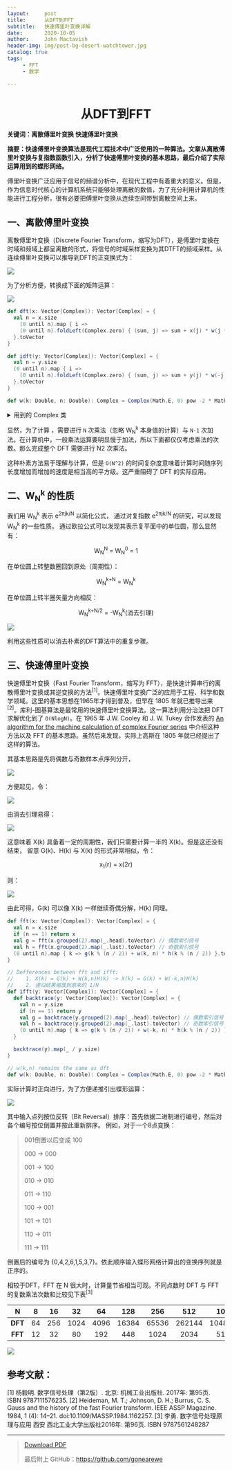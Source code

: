 ```yaml
---
layout:     post
title:      从DFT到FFT
subtitle:   快速傅里叶变换详解
date:       2020-10-05
author:     John Mactavish
header-img: img/post-bg-desert-watchtower.jpg
catalog: true
tags:
     - FFT
     - 数学

---
```


# <center>从DFT到FFT</center>

**关键词：离散傅里叶变换**  **快速傅里叶变换**

**摘要：快速傅里叶变换算法是现代工程技术中广泛使用的一种算法。文章从离散傅里叶变换与复指数函数引入，分析了快速傅里叶变换的基本思路，最后介绍了实际运算用到的蝶形网络。**

傅里叶变换广泛应用于信号的频谱分析中，在现代工程中有着重大的意义。但是，作为信息时代核心的计算机系统只能够处理离散的数值，为了充分利用计算机的性能进行工程分析，很有必要把傅里叶变换从连续空间带到离散空间上来。

## 一、离散傅里叶变换

离散傅里叶变换（Discrete Fourier Transform，缩写为DFT），是傅里叶变换在时域和频域上都呈离散的形式，将信号的时域采样变换为其DTFT的频域采样。从连续傅里叶变换可以推导到DFT的正变换式为：

![](https://gonearewe.coding.net/p/blog/d/myblog/git/raw/master/img/post-2020-fft-3.png)

为了分析方便，转换成下面的矩阵运算：

![](https://gonearewe.coding.net/p/blog/d/myblog/git/raw/master/img/post-2020-fft-7.png)

```scala
def dft(x: Vector[Complex]): Vector[Complex] = {
  val n = x.size
    (0 until n).map { i =>
    (0 until n).foldLeft(Complex.zero) { (sum, j) => sum + x(j) * w(j * i, n) }
  }.toVector
}

def idft(y: Vector[Complex]): Vector[Complex] = {
  val n = y.size
  (0 until n).map { i =>
    (0 until n).foldLeft(Complex.zero) { (sum, j) => sum + y(j) * w(-j * i, n) } / n
  }.toVector
}

def w(k: Double, n: Double): Complex = Complex(Math.E, 0) pow -2 * Math.PI * Complex.i * k / n
```

<details>
     <summary>用到的 Complex 类</summary>

<pre><code>
// from Breeze: https://github.com/scalanlp/breeze/blob/master/math/src/main/scala/breeze/math/Complex.scala
case class Complex(real: Double, imag: Double) {
  override def toString: String = s"$real + ${imag}i"

  def +(that: Complex) =
    Complex(this.real + that.real, this.imag + that.imag)

  def +(that: Int) =
    Complex(this.real + that, this.imag)

  def +(that: Long) =
    Complex(this.real + that, this.imag)

  def +(that: Float) =
    Complex(this.real + that, this.imag)

  def +(that: Double) =
    Complex(this.real + that, this.imag)

  def -(that: Complex) =
    Complex(this.real - that.real, this.imag - that.imag)

  def -(that: Int) =
    Complex(this.real - that, this.imag)

  def -(that: Long) =
    Complex(this.real - that, this.imag)

  def -(that: Float) =
    Complex(this.real - that, this.imag)

  def -(that: Double) =
    Complex(this.real - that, this.imag)

  def *(that: Complex) =
    Complex(this.real * that.real - this.imag * that.imag, this.real * that.imag + this.imag * that.real)

  def *(that: Int) =
    Complex(this.real * that, this.imag * that)

  def *(that: Long) =
    Complex(this.real * that, this.imag * that)

  def *(that: Float) =
    Complex(this.real * that, this.imag * that)

  def *(that: Double) =
    Complex(this.real * that, this.imag * that)

  def /(that: Complex) = {
    val denom = that.real * that.real + that.imag * that.imag
    Complex(
      (this.real * that.real + this.imag * that.imag) / denom,
      (this.imag * that.real - this.real * that.imag) / denom)
  }

  def /(that: Int) =
    Complex(this.real / that, this.imag / that)

  def /(that: Long) =
    Complex(this.real / that, this.imag / that)

  def /(that: Float) =
    Complex(this.real / that, this.imag / that)

  def /(that: Double) =
    Complex(this.real / that, this.imag / that)

  def %(that: Complex) = {
    val div = this./(that)
    this - (Complex(floor(div.re()), floor(div.im())) * div)
  }

  def %(that: Int): Complex = this.%(Complex(that, 0))

  def %(that: Long): Complex = %(Complex(that, 0))

  def %(that: Float): Complex = %(Complex(that, 0))

  def %(that: Double): Complex = %(Complex(that, 0))

  def unary_- =
    Complex(-real, -imag)

  def abs =
    math.sqrt(real * real + imag * imag)

  def conjugate =
    Complex(real, -imag)

  def log =
    Complex(math.log(abs), math.atan2(imag, real))

  def exp = {
    val expreal = math.exp(real)
    Complex(expreal * math.cos(imag), expreal * math.sin(imag))
  }

  def pow(b: Double): Complex = pow(Complex(b, 0))

  def pow(b: Complex): Complex = {
    if (b == Complex.zero) Complex.one
    else if (this == Complex.zero) {
      if (b.imag != 0.0 || b.real < 0.0) Complex.nan
      else Complex.zero
    } else {
      val c = log * b
      val expReal = math.exp(c.real)
      Complex(expReal * math.cos(c.imag), expReal * math.sin(c.imag))
    }
  }

  override def equals(that: Any): Boolean = that match {
    case that: Complex => this.real == that.real && this.imag == that.imag
    case real: Double => this.real == real && this.imag == 0
    case real: Int => this.real == real && this.imag == 0
    case real: Short => this.real == real && this.imag == 0
    case real: Long => this.real == real && this.imag == 0
    case real: Float => this.real == real && this.imag == 0
    case _ => false
  }

  // ensure hashcode contract is maintained for comparison to non-Complex numbers
  // x ^ 0 is x
  override def hashCode(): Int = real.## ^ imag.##
}

object Complex {
  /** Constant Complex(0,0). */
  val zero = new Complex(0, 0)

  /** Constant Complex(1,0). */
  val one = new Complex(1, 0)

  /** Constant Complex(NaN, NaN). */
  val nan = new Complex(Double.NaN, Double.NaN)

  /** Constant Complex(0,1). */
  val i = new Complex(0, 1)

  implicit def realToComplex(re: Double): Complex = Complex(re, 0)
}
</code></pre>

</details>

显然，为了计算 ，需要进行 `N` 次乘法（忽略 W<sub>N</sub><sup>k</sup> 本身值的计算）与 `N-1`
次加法。在计算机中，一般乘法运算要明显慢于加法，所以下面都仅仅考虑乘法的次数。那么完成整个 DFT 需要进行
N<super>2</super> 次乘法。

这种朴素方法易于理解与计算，但是 `O(N^2)`
的时间复杂度意味着计算时间随序列长度增加而增加的速度是相当高的平方级。这严重阻碍了 DFT 的实际应用。

## 二、W<sub>N</sub><sup>k</sup> 的性质

我们用 W<sub>N</sub><sup>k</sup> 表示 e<sup>2πjk/N</sup> 以简化公式，
通过对复指数 e<sup>2πjk/N</sup> 的研究，可以发现 W<sub>N</sub><sup>k</sup> 的一些性质。
通过欧拉公式可以发现其表示复平面中的单位圆，那么显然有：

<center>W<sub>N</sub><sup>N</sup> = W<sub>N</sub><sup>0</sup> = 1</center>

在单位圆上转整数圈回到原处（周期性）：

<center>W<sub>N</sub><sup>k+N</sup> = W<sub>N</sub><sup>k</sup></center>

在单位圆上转半圈矢量方向相反：

<center>W<sub>N</sub><sup>k+N/2</sup> = -W<sub>N</sub><sup>k</sup>(消去引理)</center>

![](https://gonearewe.coding.net/p/blog/d/myblog/git/raw/master/img/post-2020-fft-1.png)

利用这些性质可以消去朴素的DFT算法中的重复步骤。

## 三、快速傅里叶变换

快速傅里叶变换（Fast Fourier Transform，缩写为 FFT），是快速计算串行的离散傅里叶变换或其逆变换的方法<sup>[1]</sup>。快速傅里叶变换广泛的应用于工程、科学和数学领域。这里的基本思想在1965年才得到普及，但早在 1805 年就已推导出来<sup>[2]</sup>。库利-图基算法是最常用的快速傅里叶变换算法。这一算法利用分治法把 DFT 求解优化到了 `O(NlogN)`。在 1965 年 J.W. Cooley 和 J. W. Tukey 合作发表的 [An algorithm for the machine calculation of complex Fourier series](https://www.ams.org/journals/mcom/1965-19-090/S0025-5718-1965-0178586-1/S0025-5718-1965-0178586-1.pdf) 中介绍这种方法以及 FFT 的基本思路。虽然后来发现，实际上高斯在 1805 年就已经提出了这样的算法。

其基本思路是先将偶数与奇数样本点序列分开，

![](https://gonearewe.coding.net/p/blog/d/myblog/git/raw/master/img/post-2020-fft-2.png)

方便起见，令：

![](https://gonearewe.coding.net/p/blog/d/myblog/git/raw/master/img/post-2020-fft-5.png)

由消去引理易得：

![](https://gonearewe.coding.net/p/blog/d/myblog/git/raw/master/img/post-2020-fft-4.png)

这意味着 X(k) 具备着一定的周期性，我们只需要计算一半的 X(k)。但是这还没有结束，
留意 G(k)、H(k) 与 X(k) 的形式非常相似，令：

<center>x<sub>1</sub>(r) = x(2r)</center>

则：

![](https://gonearewe.coding.net/p/blog/d/myblog/git/raw/master/img/post-2020-fft-8.png)

由此可得，G(k) 可以像 X(k) 一样继续奇偶分解，H(k) 同理。

```scala
def fft(x: Vector[Complex]): Vector[Complex] = {
  val n = x.size
  if (n == 1) return x
  val g = fft(x.grouped(2).map(_.head).toVector) // 偶数索引信号
  val h = fft(x.grouped(2).map(_.last).toVector) // 奇数索引信号
  (0 until n).map { k => g(k % (n / 2)) + w(k, n) * h(k % (n / 2)) }.toVector
}

// Defferences between fft and ifft:
//    1. X(k) = G(k) + W(k,n)H(k) -> X(k) = G(k) + W(-k,n)H(k)
//    2. 递归结果缩放到原来的 1/N
def ifft(y: Vector[Complex]): Vector[Complex] = {
  def backtrace(y: Vector[Complex]): Vector[Complex] = {
    val n = y.size
    if (n == 1) return y
    val g = backtrace(y.grouped(2).map(_.head).toVector) // 偶数索引信号
    val h = backtrace(y.grouped(2).map(_.last).toVector) // 奇数索引信号
    (0 until n).map { k => g(k % (n / 2)) + w(-k, n) * h(k % (n / 2)) }.toVector
  }

  backtrace(y).map(_ / y.size)
}

// w(k,n) remains the same as dft
def w(k: Double, n: Double): Complex = Complex(Math.E, 0) pow -2 * Math.PI * Complex.i * k / n
```

实际计算时正向进行，为了方便递推引出蝶形运算：

![](https://gonearewe.coding.net/p/blog/d/myblog/git/raw/master/img/post-2020-fft-6.png)

其中输入点列按位反转（Bit Reversal）排序：首先依据二进制进行编号，然后对各个编号按位倒置并按此重新排序。
例如，对于一个8点变换：

> 001倒置以后变成 100
> 
> 000 → 000
> 
> 001 → 100
> 
> 010 → 010
> 
> 011 → 110
> 
> 100 → 001
> 
> 101 → 101
> 
> 110 → 011
> 
> 111 → 111

倒置后的编号为 {0,4,2,6,1,5,3,7}。依此顺序输入蝶形网络计算出的变换序列就是正序的。

相较于DFT，FFT 在 N 很大时，计算量节省相当可观。不同点数时 DFT 与 FFT 的复数乘法次数和比较见下表<sup>[3]</sup>

|**N**|	8|	16|	32|	64|	128|	256|	512|	1024	|2048|
|:-:|:-:|:-:|:-:|:-:|:-:|:-:|:-:|:-:|:-:|
|**DFT**|64	|256|	1024|	4096	|16384|	65536|	262144|	1048576|	4194304|
|**FFT**|	12|	32|	80|	192|	448|	1024	|2034|	5120|	11264|

![](https://gonearewe.coding.net/p/blog/d/myblog/git/raw/master/img/post-2020-fft-9.png)

## 参考文献：

[1] 杨毅明. 数字信号处理（第2版）. 北京: 机械工业出版社. 2017年: 第95页. ISBN 9787111576235.
[2] Heideman, M. T.; Johnson, D. H.; Burrus, C. S. Gauss and the history of the fast Fourier transform. IEEE ASSP Magazine. 1984, 1 (4): 14–21. doi:10.1109/MASSP.1984.1162257.
[3] 李勇. 数字信号处理原理与应用 西安 西北工业大学出版社2016年: 第96页. ISBN 9787561248287

---

> [Download PDF](https://gonearewe.coding.net/p/blog/d/myblog/git/raw/master/img/post-2020-fft.pdf)
>
> 最后附上 GitHub：<https://github.com/gonearewe>

<!-- import scala.math.{floor, pow}

object Solution {
  def dft(x: Vector[Complex]): Vector[Complex] = {
    val n = x.size
    (0 until n).map { i =>
      (0 until n).foldLeft(Complex.zero) { (sum, j) => sum + x(j) * w(j * i, n) }
    }.toVector
  }

  def idft(y: Vector[Complex]): Vector[Complex] = {
    val n = y.size
    (0 until n).map { i =>
      (0 until n).foldLeft(Complex.zero) { (sum, j) => sum + y(j) * w(-j * i, n) } / n
    }.toVector
  }

  def fft(x: Vector[Complex]): Vector[Complex] = {
    val n = x.size
    if (n == 1) return x
    val g = fft(x.grouped(2).map(_.head).toVector)
    val h = fft(x.grouped(2).map(_.last).toVector)
    (0 until n).map { k => g(k % (n / 2)) + w(k, n) * h(k % (n / 2)) }.toVector
  }

  def ifft(x: Vector[Complex]): Vector[Complex] = {
    def backtrace(x: Vector[Complex]): Vector[Complex] = {
      val n = x.size
      if (n == 1) return x
      val g = backtrace(x.grouped(2).map(_.head).toVector)
      val h = backtrace(x.grouped(2).map(_.last).toVector)
      (0 until n).map { k => g(k % (n / 2)) + w(-k, n) * h(k % (n / 2)) }.toVector
    }

    backtrace(x).map(_ / x.size)
  }

  def w(k: Double, n: Double): Complex = Complex(Math.E, 0) pow -2 * Math.PI * Complex.i * k / n

  def main(args: Array[String]): Unit = {
    val (y1, y2) = (fft(Vector(1.0, 3.0, 2.0, 1.0, 0.0, 0.0, 0.0, 0.0)),
      fft(Vector(4.0, 3.0, 2.0, 1.0, 0.0, 0.0, 0.0, 0.0)))
    val y = y1.indices.map { i => y1(i) * y2(i) }.toVector
    ifft(y).foreach(println)

    ifft(fft(Vector(1, 1, 1, 1, 1, 1, 1, 1))).foreach(println)
  }
}

case class Complex(real: Double, imag: Double) {
  override def toString: String = s"$real + ${imag}i"

  /** Redundant accessor method, placed for transparent interlink with MATLAB/Mathematica.
   */
  def re() = real

  /** Redundant accessor method, placed for transparent interlink with MATLAB/Mathematica.
   */
  def im() = imag

  def +(that: Complex) =
    Complex(this.real + that.real, this.imag + that.imag)

  def +(that: Int) =
    Complex(this.real + that, this.imag)

  def +(that: Long) =
    Complex(this.real + that, this.imag)

  def +(that: Float) =
    Complex(this.real + that, this.imag)

  def +(that: Double) =
    Complex(this.real + that, this.imag)

  def -(that: Complex) =
    Complex(this.real - that.real, this.imag - that.imag)

  def -(that: Int) =
    Complex(this.real - that, this.imag)

  def -(that: Long) =
    Complex(this.real - that, this.imag)

  def -(that: Float) =
    Complex(this.real - that, this.imag)

  def -(that: Double) =
    Complex(this.real - that, this.imag)

  def *(that: Complex) =
    Complex(this.real * that.real - this.imag * that.imag, this.real * that.imag + this.imag * that.real)

  def *(that: Int) =
    Complex(this.real * that, this.imag * that)

  def *(that: Long) =
    Complex(this.real * that, this.imag * that)

  def *(that: Float) =
    Complex(this.real * that, this.imag * that)

  def *(that: Double) =
    Complex(this.real * that, this.imag * that)

  def /(that: Complex) = {
    val denom = that.real * that.real + that.imag * that.imag
    Complex(
      (this.real * that.real + this.imag * that.imag) / denom,
      (this.imag * that.real - this.real * that.imag) / denom)
  }

  def /(that: Int) =
    Complex(this.real / that, this.imag / that)

  def /(that: Long) =
    Complex(this.real / that, this.imag / that)

  def /(that: Float) =
    Complex(this.real / that, this.imag / that)

  def /(that: Double) =
    Complex(this.real / that, this.imag / that)

  def %(that: Complex) = {
    val div = this./(that)
    this - (Complex(floor(div.re()), floor(div.im())) * div)
  }

  def %(that: Int): Complex = this.%(Complex(that, 0))

  def %(that: Long): Complex = %(Complex(that, 0))

  def %(that: Float): Complex = %(Complex(that, 0))

  def %(that: Double): Complex = %(Complex(that, 0))

  def unary_- =
    Complex(-real, -imag)

  def abs =
    math.sqrt(real * real + imag * imag)

  def conjugate =
    Complex(real, -imag)

  def log =
    Complex(math.log(abs), math.atan2(imag, real))

  def exp = {
    val expreal = math.exp(real)
    Complex(expreal * math.cos(imag), expreal * math.sin(imag))
  }

  def pow(b: Double): Complex = pow(Complex(b, 0))

  def pow(b: Complex): Complex = {
    if (b == Complex.zero) Complex.one
    else if (this == Complex.zero) {
      if (b.imag != 0.0 || b.real < 0.0) Complex.nan
      else Complex.zero
    } else {
      val c = log * b
      val expReal = math.exp(c.real)
      Complex(expReal * math.cos(c.imag), expReal * math.sin(c.imag))
    }
  }

  override def equals(that: Any): Boolean = that match {
    case that: Complex => this.real == that.real && this.imag == that.imag
    case real: Double => this.real == real && this.imag == 0
    case real: Int => this.real == real && this.imag == 0
    case real: Short => this.real == real && this.imag == 0
    case real: Long => this.real == real && this.imag == 0
    case real: Float => this.real == real && this.imag == 0
    case _ => false
  }

  // ensure hashcode contract is maintained for comparison to non-Complex numbers
  // x ^ 0 is x
  override def hashCode(): Int = real.## ^ imag.##
}

object Complex {
  /** Constant Complex(0,0). */
  val zero = new Complex(0, 0)

  /** Constant Complex(1,0). */
  val one = new Complex(1, 0)

  /** Constant Complex(NaN, NaN). */
  val nan = new Complex(Double.NaN, Double.NaN)

  /** Constant Complex(0,1). */
  val i = new Complex(0, 1)

  implicit def realToComplex(re: Double): Complex = Complex(re, 0)

} -->
